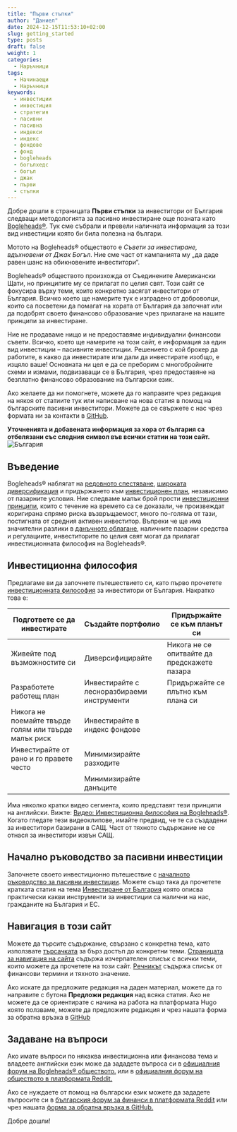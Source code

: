 ```yaml
---
title: "Първи стъпки"
author: "Даниел"
date: 2024-12-15T11:53:10+02:00
slug: getting_started
type: posts
draft: false
weight: 1
categories:
  - Наръчници
tags:
  - Начинаещи
  - Наръчници
keywords:
  - инвестиции
  - инвестиция
  - стратегия
  - пасивни
  - пасивна
  - индекси
  - индекс
  - фондове
  - фонд
  - bogleheads
  - богълхедс
  - богъл
  - джак
  - първи
  - стъпки
---
```


Добре дошли в страницата **Първи стъпки** за инвеститори от България следващи методологията за пасивно инвестиране още позната като [Bogleheads®](https://www.bogleheads.org/). Тук сме събрали и превели наличната информация за този вид инвестиции която би била полезна на българи.

Мотото на Bogleheads® обществото е *Съвети за инвестиране, вдъхновени от Джак Богъл*. Ние сме част от кампанията му „да даде равен шанс на обикновените инвеститори“.

Bogleheads® обществото произхожда от Съединените Американски Щати, но принципите му се прилагат по целия свят. Този сайт се фокусира върху теми, които конкретно засягат инвеститори от България. Всичко което ще намерите тук е изградено от доброволци, които са посветени да помагат на хората от България да започнат или да подобрят своето финансово образование чрез прилагане на нашите принципи за инвестиране.

Ние не продаваме нищо и не предоставяме индивидуални финансови съвети. Всичко, което ще намерите на този сайт, е информация за един вид инвестиции – пасивните инвестиции. Решението с кой брокер да работите, в какво да инвестирате или дали да инвестирате изобщо, е изцяло ваше! Основната ни цел е да се преборим с многобройните схеми и измами, подвизаващи се в България, чрез предоставяне на безплатно финансово образование на български език.

Ако желаете да ни помогнете, можете да го направите чрез редакция на някоя от статиите тук или написване на нова статия в помощ на българските пасивни инвеститори. Можете да се свържете с нас чрез формата ни за контакти в [GitHub](https://github.com/clickbg/bogleheads-bg.org/issues).

**Уточненията и добавената информация за хора от българия са отбелязани със следния символ във всички статии на този сайт.**
![България](/img/bgflag.png)

## Въведение

Bogleheads® наблягат на [редовното спестяване](/posts/living_below_your_means), [широката диверсификация](/posts/asset_allocation) и придържането към [инвестиционен план](/posts/investment_policy_statement), независимо от пазарните условия. Ние следваме малък брой прости [инвестиционни принципи](/posts/investment_philosophy), които с течение на времето са се доказали, че произвеждат коригирана спрямо риска възвръщаемост, много по-голяма от тази, постигната от средния активен инвеститор. Въпреки че ще има значителни разлики в [данъчното облагане](/posts/taxes_in_bulgaria), наличните пазарни средства и регулациите, инвеститорите по целия свят могат да прилагат инвестиционната философия на Bogleheads®.

## Инвестиционна философия

Предлагаме ви да започнете пътешествието си, като първо прочетете [инвестиционната философия](/posts/investment_philosophy/) за инвеститори от България. Накратко това е:

| Подгответе се да инвестирате | Създайте портфолио | Придържайте се към планът си |
|--|--|--|
| Живейте под възможностите си | Диверсифицирайте | Никога не се опитвайте да предскажете пазара |
| Разработете работещ план | Инвестирайте с лесноразбираеми инструменти | Придържайте се плътно към плана си |
| Никога не поемайте твърде голям или твърде малък риск | Инвестирайте в индекс фондове |  |
| Инвестирайте от рано и го правете често | Минимизирайте разходите |  |
|  | Минимизирайте данъците |  |

Има няколко кратки видео сегмента, които представят тези принципи на английски. Вижте: [Видео: Инвестиционна философия на Bogleheads®](https://www.bogleheads.org/wiki/Video:Bogleheads%C2%AE_investment_philosophy). Когато гледате тези видеоклипове, имайте предвид, че те са създадени за инвеститори базирани в САЩ. Част от тяхното съдържание не се отнася за инвеститори извън САЩ.

## Начално ръководство за пасивни инвестиции

Започнете своето инвестиционно пътешествие с [началното ръководство за пасивни инвестиции](/posts/the_beginners_guide_to_passive_investing/).
Можете също така да прочетете кратката статия на тема [Инвестиране от България](/posts/investing_from_bulgaria) която описва практически какви инструменти за инвестиции са налични на нас, гражданите на България и ЕС.

## Навигация в този сайт

Можете да търсите съдържание, свързано с конкретна тема, като използвате [търсачката](/search/) за бърз достъп до конкретни теми. [Страницата за навигация на сайта](/archives/) съдържа изчерпателен списък с всички теми, които можете да прочетете на този сайт. [Речникът](/dict) съдържа списък от финансови термини и тяхното значение.

Ако искате да предложите редакция на даден материал, можете да го направите с бутона **Предложи редакция** над всяка статия. Ако не можете да се ориентирате с начина на работа на платформата Hugo която ползваме, можете да предложите редакция и чрез нашата форма за обратна връзка в [GitHub](https://github.com/clickbg/bogleheads-bg.org/issues)

## Задаване на въпроси 

Ако имате въпроси по някаква инвестиционна или финансова тема и владеете английски език може да зададете въпроса си в [официалния форум на Bogleheads® обществото.](https://www.bogleheads.org/forum/viewforum.php?f=22) или в [официалния форум на обществото в платформата Reddit.](https://www.reddit.com/r/Bogleheads/)

Ако се нуждаете от помощ на български език можете да зададете въпросите си в [българския форум за финанси в платформата Reddit](https://www.reddit.com/r/financebg/) или чрез нашата [форма за обратна връзка в GitHub.](https://github.com/clickbg/bogleheads-bg.org/issues)

Добре дошли!

